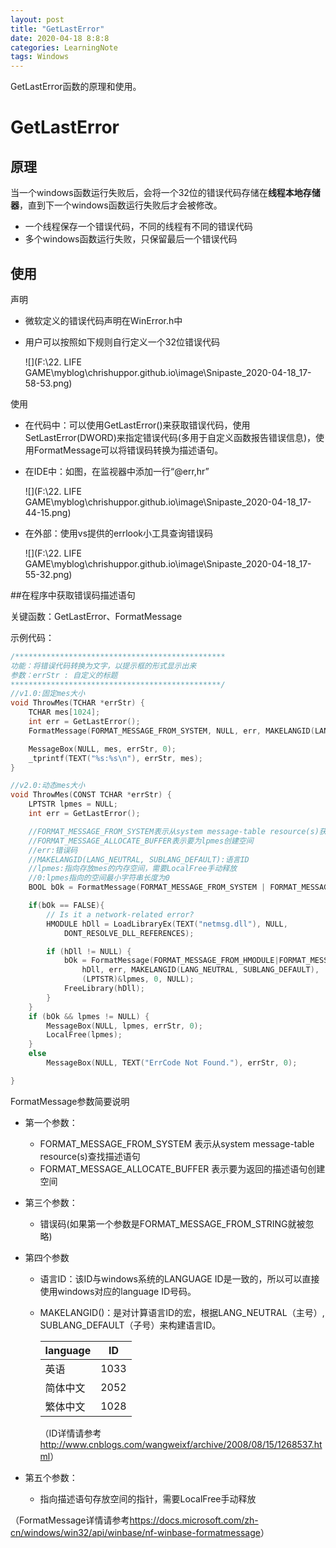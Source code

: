 ```yaml
---
layout: post
title: "GetLastError"
date: 2020-04-18 8:8:8
categories: LearningNote
tags: Windows
---
```

GetLastError函数的原理和使用。

# GetLastError

## 原理

当一个windows函数运行失败后，会将一个32位的错误代码存储在**线程本地存储器**，直到下一个windows函数运行失败后才会被修改。

* 一个线程保存一个错误代码，不同的线程有不同的错误代码
* 多个windows函数运行失败，只保留最后一个错误代码

## 使用

声明

* 微软定义的错误代码声明在WinError.h中

* 用户可以按照如下规则自行定义一个32位错误代码

  ![](F:\22. LIFE GAME\myblog\chrishuppor.github.io\image\Snipaste_2020-04-18_17-58-53.png)

使用

* 在代码中：可以使用GetLastError()来获取错误代码，使用SetLastError(DWORD)来指定错误代码(多用于自定义函数报告错误信息)，使用FormatMessage可以将错误码转换为描述语句。

* 在IDE中：如图，在监视器中添加一行“@err,hr”

  ![](F:\22. LIFE GAME\myblog\chrishuppor.github.io\image\Snipaste_2020-04-18_17-44-15.png)

* 在外部：使用vs提供的errlook小工具查询错误码

  ![](F:\22. LIFE GAME\myblog\chrishuppor.github.io\image\Snipaste_2020-04-18_17-55-32.png)

##在程序中获取错误码描述语句

关键函数：GetLastError、FormatMessage

示例代码：

```c
/***********************************************
功能：将错误代码转换为文字，以提示框的形式显示出来
参数：errStr : 自定义的标题
***********************************************/
//v1.0:固定mes大小
void ThrowMes(TCHAR *errStr) {
	TCHAR mes[1024];
	int err = GetLastError();
	FormatMessage(FORMAT_MESSAGE_FROM_SYSTEM, NULL, err, MAKELANGID(LANG_NEUTRAL, SUBLANG_DEFAULT), mes, 1024, NULL);

	MessageBox(NULL, mes, errStr, 0);
	_tprintf(TEXT("%s:%s\n"), errStr, mes);
}

//v2.0:动态mes大小
void ThrowMes(CONST TCHAR *errStr) {
	LPTSTR lpmes = NULL;
	int err = GetLastError();

	//FORMAT_MESSAGE_FROM_SYSTEM表示从system message-table resource(s)获取mes
	//FORMAT_MESSAGE_ALLOCATE_BUFFER表示要为lpmes创建空间
	//err:错误码
	//MAKELANGID(LANG_NEUTRAL, SUBLANG_DEFAULT):语言ID
	//lpmes:指向存放mes的内存空间，需要LocalFree手动释放
	//0:lpmes指向的空间最小字符串长度为0
	BOOL bOk = FormatMessage(FORMAT_MESSAGE_FROM_SYSTEM | FORMAT_MESSAGE_ALLOCATE_BUFFER, NULL, err, MAKELANGID(LANG_NEUTRAL, SUBLANG_DEFAULT), (LPTSTR)&lpmes, 0, NULL);

	if(bOk == FALSE){
		// Is it a network-related error?
		HMODULE hDll = LoadLibraryEx(TEXT("netmsg.dll"), NULL,
			DONT_RESOLVE_DLL_REFERENCES);

		if (hDll != NULL) {
			bOk = FormatMessage(FORMAT_MESSAGE_FROM_HMODULE|FORMAT_MESSAGE_IGNORE_INSERTS|FORMAT_MESSAGE_ALLOCATE_BUFFER,
				hDll, err, MAKELANGID(LANG_NEUTRAL, SUBLANG_DEFAULT),
				(LPTSTR)&lpmes, 0, NULL);
			FreeLibrary(hDll);
		}
	}
	if (bOk && lpmes != NULL) {
		MessageBox(NULL, lpmes, errStr, 0);
		LocalFree(lpmes);
	}
	else
		MessageBox(NULL, TEXT("ErrCode Not Found."), errStr, 0);

}
```
FormatMessage参数简要说明

* 第一个参数：

  * FORMAT_MESSAGE_FROM_SYSTEM 表示从system message-table resource(s)查找描述语句
  * FORMAT_MESSAGE_ALLOCATE_BUFFER 表示要为返回的描述语句创建空间

* 第三个参数：

  * 错误码(如果第一个参数是FORMAT_MESSAGE_FROM_STRING就被忽略)

* 第四个参数

  * 语言ID：该ID与windows系统的LANGUAGE ID是一致的，所以可以直接使用windows对应的language ID号码。

  * MAKELANGID()：是对计算语言ID的宏，根据LANG_NEUTRAL（主号）, SUBLANG_DEFAULT（子号）来构建语言ID。

    | language | ID   |
    | -------- | ---- |
    | 英语     | 1033 |
    | 简体中文 | 2052 |
    | 繁体中文 | 1028 |

    （ID详情请参考<http://www.cnblogs.com/wangweixf/archive/2008/08/15/1268537.html>）

* 第五个参数：

  * 指向描述语句存放空间的指针，需要LocalFree手动释放

（FormatMessage详情请参考<https://docs.microsoft.com/zh-cn/windows/win32/api/winbase/nf-winbase-formatmessage>）
